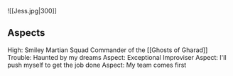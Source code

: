 ![[Jess.jpg|300]]
## Aspects
High: Smiley Martian Squad Commander of the [[Ghosts of Gharad]]
Trouble: Haunted by my dreams
Aspect: Exceptional Improviser
Aspect: I'll push myself to get the job done
Aspect: My team comes first